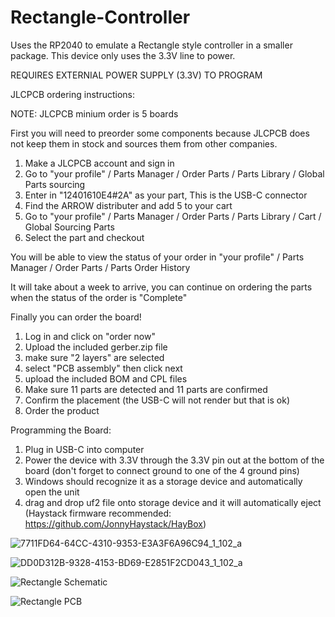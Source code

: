 # Rectangle-Controller
Uses the RP2040 to emulate a Rectangle style controller in a smaller package. This device only uses the 3.3V line to power.

REQUIRES EXTERNIAL POWER SUPPLY (3.3V) TO PROGRAM

  JLCPCB ordering instructions:

NOTE: JLCPCB minium order is 5 boards

First you will need to preorder some components because JLCPCB does not keep them in stock and sources them from other companies.

1) Make a JLCPCB account and sign in
2) Go to "your profile" / Parts Manager / Order Parts / Parts Library / Global Parts sourcing 
3) Enter in "12401610E4#2A" as your part, This is the USB-C connector
4) Find the ARROW distributer and add 5 to your cart
5) Go to "your profile" / Parts Manager / Order Parts / Parts Library / Cart / Global Sourcing Parts
6) Select the part and checkout

You will be able to view the status of your order in "your profile" / Parts Manager / Order Parts / Parts Order History

It will take about a week to arrive, you can continue on ordering the parts when the status of the order is "Complete"

 Finally you can order the board!

1) Log in and click on "order now"
2) Upload the included gerber.zip file
3) make sure "2 layers" are selected
4) select "PCB assembly" then click next
6) upload the included BOM and CPL files
7) Make sure 11 parts are detected and 11 parts are confirmed
8) Confirm the placement (the USB-C will not render but that is ok)
9) Order the product

  Programming the Board:

1) Plug in USB-C into computer
2) Power the device with 3.3V through the 3.3V pin out at the bottom of the board (don't forget to connect ground to one of the 4 ground pins)
3) Windows should recognize it as a storage device and automatically open the unit
4) drag and drop uf2 file onto storage device and it will automatically eject (Haystack firmware recommended: https://github.com/JonnyHaystack/HayBox)

![7711FD64-64CC-4310-9353-E3A3F6A96C94_1_102_a](https://github.com/AlC0da/Rectangle-Controller/assets/97121247/3ebb52dc-9d99-4f9a-8d05-8988f2d96248)

![DD0D312B-9328-4153-BD69-E2851F2CD043_1_102_a](https://github.com/AlC0da/Rectangle-Controller/assets/97121247/4b42d204-b904-4451-ba9c-3ef0589e62b7)

![Rectangle Schematic](https://github.com/AlC0da/Rectangle-Controller/assets/97121247/e8f9ea95-e831-4cd0-a92c-aaa7ef259994)

![Rectangle PCB](https://github.com/AlC0da/Rectangle-Controller/assets/97121247/13c4cdab-edb6-4dd9-ad49-86d03f13b97f)
